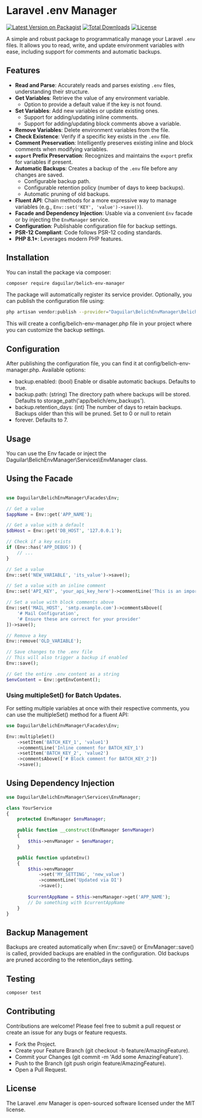 # Laravel .env Manager

[![Latest Version on Packagist](https://img.shields.io/packagist/v/daguilar/belich-env-manager.svg?style=flat-square)](https://packagist.org/packages/daguilar/belich-env-manager)
[![Total Downloads](https://img.shields.io/packagist/dt/daguilar/belich-env-manager.svg?style=flat-square)](https://packagist.org/packages/daguilar/belich-env-manager)
[![License](https://img.shields.io/packagist/l/daguilar/belich-env-manager.svg?style=flat-square)](LICENSE)

A simple and robust package to programmatically manage your Laravel `.env` files. It allows you to read, write, and update environment variables with ease, including support for comments and automatic backups.

## Features

*   **Read and Parse**: Accurately reads and parses existing `.env` files, understanding their structure.
*   **Get Variables**: Retrieve the value of any environment variable.
    *   Option to provide a default value if the key is not found.
*   **Set Variables**: Add new variables or update existing ones.
    *   Support for adding/updating inline comments.
    *   Support for adding/updating block comments above a variable.
*   **Remove Variables**: Delete environment variables from the file.
*   **Check Existence**: Verify if a specific key exists in the `.env` file.
*   **Comment Preservation**: Intelligently preserves existing inline and block comments when modifying variables.
*   **`export` Prefix Preservation**: Recognizes and maintains the `export` prefix for variables if present.
*   **Automatic Backups**: Creates a backup of the `.env` file before any changes are saved.
    *   Configurable backup path.
    *   Configurable retention policy (number of days to keep backups).
    *   Automatic pruning of old backups.
*   **Fluent API**: Chain methods for a more expressive way to manage variables (e.g., `Env::set('KEY', 'value')->save()`).
*   **Facade and Dependency Injection**: Usable via a convenient `Env` facade or by injecting the `EnvManager` service.
*   **Configuration**: Publishable configuration file for backup settings.
*   **PSR-12 Compliant**: Code follows PSR-12 coding standards.
*   **PHP 8.1+**: Leverages modern PHP features.

## Installation

You can install the package via composer:

```bash
composer require daguilar/belich-env-manager
```

The package will automatically register its service provider. Optionally, you can publish the configuration file using:

```bash 
php artisan vendor:publish --provider="Daguilar\BelichEnvManager\BelichEnvManagerServiceProvider" --tag="belich-env-manager-config"
```

This will create a config/belich-env-manager.php file in your project where you can customize the backup settings.

## Configuration

After publishing the configuration file, you can find it at config/belich-env-manager.php. Available options:

- backup.enabled: (bool) Enable or disable automatic backups. Defaults to true.
- backup.path: (string) The directory path where backups will be stored. Defaults to storage_path('app/belich/env_backups').
- backup.retention_days: (int) The number of days to retain backups. Backups older than this will be pruned. Set to 0 or null to retain  
- forever. Defaults to 7.

## Usage 

You can use the Env facade or inject the Daguilar\BelichEnvManager\Services\EnvManager class.

## Using the Facade

```php 

use Daguilar\BelichEnvManager\Facades\Env;

// Get a value
$appName = Env::get('APP_NAME');

// Get a value with a default
$dbHost = Env::get('DB_HOST', '127.0.0.1');

// Check if a key exists
if (Env::has('APP_DEBUG')) {
    // ...
}

// Set a value
Env::set('NEW_VARIABLE', 'its_value')->save(); 

// Set a value with an inline comment
Env::set('API_KEY', 'your_api_key_here')->commentLine('This is an important API key')->save();

// Set a value with block comments above
Env::set('MAIL_HOST', 'smtp.example.com')->commentsAbove([
    '# Mail Configuration',
    '# Ensure these are correct for your provider'
])->save();

// Remove a key
Env::remove('OLD_VARIABLE');

// Save changes to the .env file
// This will also trigger a backup if enabled
Env::save();

// Get the entire .env content as a string
$envContent = Env::getEnvContent();
```

### Using multipleSet() for Batch Updates.

For setting multiple variables at once with their respective comments, you can use the multipleSet() method for a fluent API:

```php 
use Daguilar\BelichEnvManager\Facades\Env; 

Env::multipleSet()
    ->setItem('BATCH_KEY_1', 'value1')
    ->commentLine('Inline comment for BATCH_KEY_1')
    ->setItem('BATCH_KEY_2', 'value2')
    ->commentsAbove(['# Block comment for BATCH_KEY_2'])
    ->save(); 
```

## Using Dependency Injection

```php 
use Daguilar\BelichEnvManager\Services\EnvManager;

class YourService
{
    protected EnvManager $envManager;

    public function __construct(EnvManager $envManager)
    {
        $this->envManager = $envManager;
    }

    public function updateEnv()
    {
        $this->envManager
            ->set('MY_SETTING', 'new_value')
            ->commentLine('Updated via DI')
            ->save();
        
        $currentAppName = $this->envManager->get('APP_NAME');
        // Do something with $currentAppName
    }
}
```

## Backup Management

Backups are created automatically when Env::save() or EnvManager::save() is called, provided backups are enabled in the configuration. Old backups are pruned according to the retention_days setting.

## Testing 

```bash 
composer test
```

## Contributing

Contributions are welcome! Please feel free to submit a pull request or create an issue for any bugs or feature requests.

- Fork the Project.
- Create your Feature Branch (git checkout -b feature/AmazingFeature).
- Commit your Changes (git commit -m 'Add some AmazingFeature').
- Push to the Branch (git push origin feature/AmazingFeature).
- Open a Pull Request.

## License

The Laravel .env Manager is open-sourced software licensed under the MIT license.